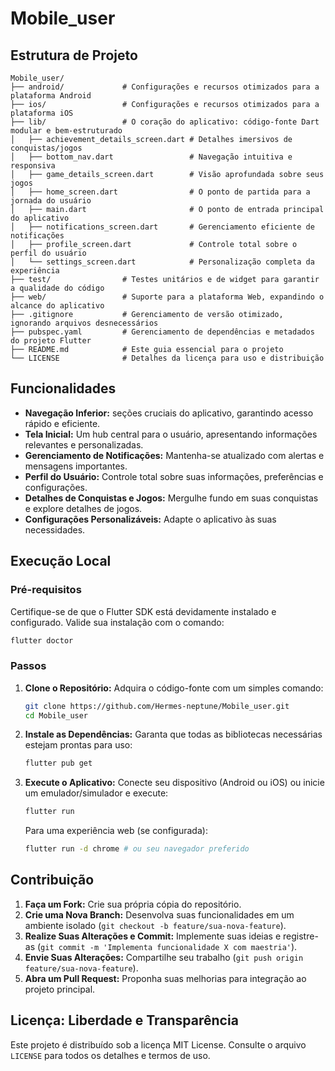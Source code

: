 # Mobile_user

## Estrutura de Projeto

```
Mobile_user/
├── android/             # Configurações e recursos otimizados para a plataforma Android
├── ios/                 # Configurações e recursos otimizados para a plataforma iOS
├── lib/                 # O coração do aplicativo: código-fonte Dart modular e bem-estruturado
│   ├── achievement_details_screen.dart # Detalhes imersivos de conquistas/jogos
│   ├── bottom_nav.dart                 # Navegação intuitiva e responsiva
│   ├── game_details_screen.dart        # Visão aprofundada sobre seus jogos
│   ├── home_screen.dart                # O ponto de partida para a jornada do usuário
│   ├── main.dart                       # O ponto de entrada principal do aplicativo
│   ├── notifications_screen.dart       # Gerenciamento eficiente de notificações
│   ├── profile_screen.dart             # Controle total sobre o perfil do usuário
│   └── settings_screen.dart            # Personalização completa da experiência
├── test/                # Testes unitários e de widget para garantir a qualidade do código
├── web/                 # Suporte para a plataforma Web, expandindo o alcance do aplicativo
├── .gitignore           # Gerenciamento de versão otimizado, ignorando arquivos desnecessários
├── pubspec.yaml         # Gerenciamento de dependências e metadados do projeto Flutter
├── README.md            # Este guia essencial para o projeto
└── LICENSE              # Detalhes da licença para uso e distribuição
```

## Funcionalidades 

*   **Navegação Inferior:** seções cruciais do aplicativo, garantindo acesso rápido e eficiente.
*   **Tela Inicial:** Um hub central para o usuário, apresentando informações relevantes e personalizadas.
*   **Gerenciamento de Notificações:** Mantenha-se atualizado com alertas e mensagens importantes.
*   **Perfil do Usuário:** Controle total sobre suas informações, preferências e configurações.
*   **Detalhes de Conquistas e Jogos:** Mergulhe fundo em suas conquistas e explore detalhes de jogos.
*   **Configurações Personalizáveis:** Adapte o aplicativo às suas necessidades.

## Execução Local

### Pré-requisitos 

Certifique-se de que o Flutter SDK está devidamente instalado e configurado. Valide sua instalação com o comando:

```bash
flutter doctor
```

### Passos 

1.  **Clone o Repositório:** Adquira o código-fonte com um simples comando:
    ```bash
    git clone https://github.com/Hermes-neptune/Mobile_user.git
    cd Mobile_user
    ```

2.  **Instale as Dependências:** Garanta que todas as bibliotecas necessárias estejam prontas para uso:
    ```bash
    flutter pub get
    ```

3.  **Execute o Aplicativo:** Conecte seu dispositivo (Android ou iOS) ou inicie um emulador/simulador e execute:
    ```bash
    flutter run
    ```
    Para uma experiência web (se configurada):
    ```bash
    flutter run -d chrome # ou seu navegador preferido
    ```

## Contribuição

1.  **Faça um Fork:** Crie sua própria cópia do repositório.
2.  **Crie uma Nova Branch:** Desenvolva suas funcionalidades em um ambiente isolado (`git checkout -b feature/sua-nova-feature`).
3.  **Realize Suas Alterações e Commit:** Implemente suas ideias e registre-as (`git commit -m 'Implementa funcionalidade X com maestria'`).
4.  **Envie Suas Alterações:** Compartilhe seu trabalho (`git push origin feature/sua-nova-feature`).
5.  **Abra um Pull Request:** Proponha suas melhorias para integração ao projeto principal.

## Licença: Liberdade e Transparência

Este projeto é distribuído sob a licença MIT License. Consulte o arquivo `LICENSE` para todos os detalhes e termos de uso.


